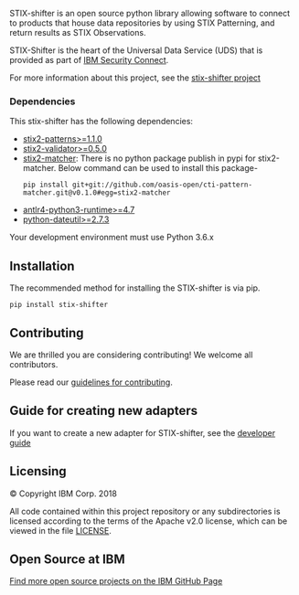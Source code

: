 STIX-shifter is an open source python library allowing software to connect to products that house data repositories by using STIX Patterning, and return results as STIX Observations.

STIX-Shifter is the heart of the Universal Data Service (UDS) that is provided as part of [IBM Security Connect](https://www.ibm.com/security/connect/).

For more information about this project, see the [stix-shifter project](https://github.com/IBM/stix-shifter/blob/master/README.md)

### Dependencies

This stix-shifter has the following dependencies:

- [stix2-patterns>=1.1.0](https://pypi.org/project/stix2-patterns/)
- [stix2-validator>=0.5.0](https://pypi.org/project/stix2-validator/)
- [stix2-matcher](https://github.com/oasis-open/cti-pattern-matcher): There is no python package publish in pypi for stix2-matcher. Below command can be used to install this package-
    ```
    pip install git+git://github.com/oasis-open/cti-pattern-matcher.git@v0.1.0#egg=stix2-matcher
    ```
- [antlr4-python3-runtime>=4.7](https://pypi.org/project/antlr4-python3-runtime/)
- [python-dateutil>=2.7.3](https://pypi.org/project/python-dateutil/)

Your development environment must use Python 3.6.x

## Installation
The recommended method for installing the STIX-shifter is via pip.
```
pip install stix-shifter
```

## Contributing

We are thrilled you are considering contributing! We welcome all contributors.

Please read our [guidelines for contributing](https://github.com/IBM/stix-shifter/blob/master/CONTRIBUTING.md).

## Guide for creating new adapters

If you want to create a new adapter for STIX-shifter, see the [developer guide](https://github.com/IBM/stix-shifter/blob/bundle_sample/adapter-guide/develop-stix-adapter.md)

## Licensing

:copyright: Copyright IBM Corp. 2018

All code contained within this project repository or any
subdirectories is licensed according to the terms of the Apache v2.0 license,
which can be viewed in the file [LICENSE](https://github.com/IBM/stix-shifter/blob/master/LICENSE).

## Open Source at IBM

[Find more open source projects on the IBM GitHub Page](http://ibm.github.io/)